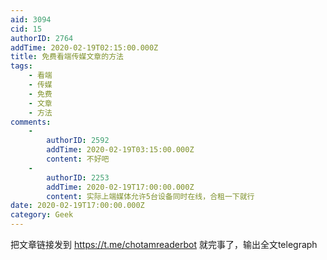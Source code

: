 ```yaml
---
aid: 3094
cid: 15
authorID: 2764
addTime: 2020-02-19T02:15:00.000Z
title: 免费看端传媒文章的方法
tags:
    - 看端
    - 传媒
    - 免费
    - 文章
    - 方法
comments:
    -
        authorID: 2592
        addTime: 2020-02-19T03:15:00.000Z
        content: 不好吧
    -
        authorID: 2253
        addTime: 2020-02-19T17:00:00.000Z
        content: 实际上端媒体允许5台设备同时在线，合租一下就行
date: 2020-02-19T17:00:00.000Z
category: Geek
---
```


把文章链接发到 https://t.me/chotamreaderbot 就完事了，输出全文telegraph
